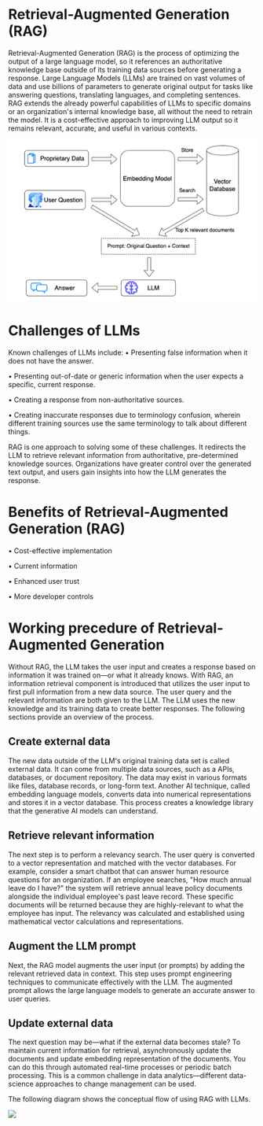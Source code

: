 
# Retrieval-Augmented Generation (RAG)

Retrieval-Augmented Generation (RAG) is the process of optimizing the output of a large language model, so it references an authoritative knowledge base outside of its training data sources before generating a response. Large Language Models (LLMs) are trained on vast volumes of data and use billions of parameters to generate original output for tasks like answering questions, translating languages, and completing sentences. RAG extends the already powerful capabilities of LLMs to specific domains or an organization's internal knowledge base, all without the need to retrain the model. It is a cost-effective approach to improving LLM output so it remains relevant, accurate, and useful in various contexts.

![](Screenshot/RAG.PNG)

# Challenges of LLMs 
Known challenges of LLMs include:
•	Presenting false information when it does not have the answer.

•	Presenting out-of-date or generic information when the user expects a specific, current response.

•	Creating a response from non-authoritative sources.

•	Creating inaccurate responses due to terminology confusion, wherein different training sources use the same terminology to talk about different things.


RAG is one approach to solving some of these challenges. It redirects the LLM to retrieve relevant information from authoritative, pre-determined knowledge sources. Organizations have greater control over the generated text output, and users gain insights into how the LLM generates the response.

# Benefits of Retrieval-Augmented Generation (RAG)

•	Cost-effective implementation

•	Current information

•	Enhanced user trust

•	More developer controls

# Working precedure of Retrieval-Augmented Generation

Without RAG, the LLM takes the user input and creates a response based on information it was trained on—or what it already knows. With RAG, an information retrieval component is introduced that utilizes the user input to first pull information from a new data source. The user query and the relevant information are both given to the LLM. The LLM uses the new knowledge and its training data to create better responses. The following sections provide an overview of the process.

## Create external data
The new data outside of the LLM's original training data set is called external data. It can come from multiple data sources, such as a APIs, databases, or document repository. The data may exist in various formats like files, database records, or long-form text. Another AI technique, called embedding language models, converts data into numerical representations and stores it in a vector database. This process creates a knowledge library that the generative AI models can understand.

## Retrieve relevant information
The next step is to perform a relevancy search. The user query is converted to a vector representation and matched with the vector databases. For example, consider a smart chatbot that can answer human resource questions for an organization. If an employee searches, "How much annual leave do I have?" the system will retrieve annual leave policy documents alongside the individual employee's past leave record. These specific documents will be returned because they are highly-relevant to what the employee has input. The relevancy was calculated and established using mathematical vector calculations and representations.

## Augment the LLM prompt
Next, the RAG model augments the user input (or prompts) by adding the relevant retrieved data in context. This step uses prompt engineering techniques to communicate effectively with the LLM. The augmented prompt allows the large language models to generate an accurate answer to user queries.

## Update external data
The next question may be—what if the external data becomes stale? To maintain current information for retrieval, asynchronously update the documents and update embedding representation of the documents. You can do this through automated real-time processes or periodic batch processing. This is a common challenge in data analytics—different data-science approaches to change management can be used.

The following diagram shows the conceptual flow of using RAG with LLMs.

![](Screenshot/RAG_flow.PNG)
